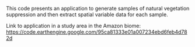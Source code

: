 This code presents an application to generate samples of natural vegetation suppression and then extract spatial variable data for each sample.

Link to application in a study area in the Amazon biome: https://code.earthengine.google.com/95ca81333e01a007234ebd6feb4d782d
